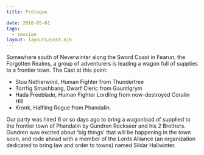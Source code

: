 ```yaml
---
title: Prologue

date: 2018-05-01
tags:
  - session
layout: layouts/post.njk
---
```


Somewhere south of Neverwinter along the Sword Coast in Fearun, the Forgotten Realms, a group of adventurers is leading a wagon full of supplies to a frontier town. The Cast at this point:

- Stuu Netherwind, Human Fighter from Thundertree
- Torrfig Smashbang, Dwarf Cleric from Gauntlgrym
- Hada Freeblade, Human Fighter Lordling from now-destroyed Coralin Hill
- Kronk, Halfling Rogue from Phandalin.

Our party was hired 6 or so days ago to bring a wagonload of supplied to the frontier town of Phandalin by Gundren Rockseer and his 2 Brothers. Gundren was excited about 'big things' that will be happening in the town soon, and rode ahead with a member of the Lords Alliance (an organization dedicated to bring law and order to towns) named Sildar Hallwinter.
